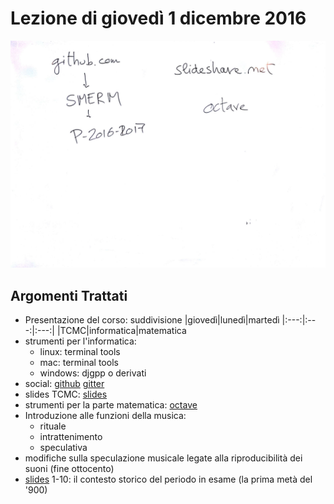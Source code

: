 # Lezione di giovedì 1 dicembre 2016

![lavagna](./P_20161201.jpg)

## Argomenti Trattati

* Presentazione del corso: suddivisione
  |giovedì|lunedì|martedì
  |:---:|:---:|:---:|
  |TCMC|informatica|matematica
* strumenti per l'informatica:
  * linux: terminal tools
  * mac:   terminal tools
  * windows: djgpp o derivati
* social:
  [github](https://github.com/SMERM/P-2016-2017)
  [gitter](https://gitter.mi/SMERM/smerm.github.io)
* slides TCMC:
  [slides](http://www.slideshare.net/NicolaBernardini2/tecniche-compositive-della-musica-contemporanea)
* strumenti per la parte matematica:
  [octave](http://www.gnu.org/software/octave/)
* Introduzione alle funzioni della musica:
  * rituale
  * intrattenimento
  * speculativa
* modifiche sulla speculazione musicale legate alla riproducibilità dei suoni (fine ottocento)
* [slides](http://www.slideshare.net/NicolaBernardini2/tecniche-compositive-della-musica-contemporanea) 1-10: il contesto storico del periodo in esame (la prima metà del '900)

